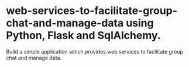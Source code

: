 # web-services-to-facilitate-group-chat-and-manage-data using Python, Flask and SqlAlchemy.
Build a simple application which provides web services to facilitate group chat and manage data.
